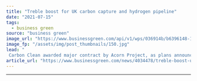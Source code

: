 ```yaml
---
title: "Treble boost for UK carbon capture and hydrogen pipeline"
date: "2021-07-15"
tags: 
  - business green
source: "business green"
image_url: "https://www.businessgreen.com/api/v1/wps/036914b/b6396148-19ab-4aad-8baa-3a7e50804cc6/3/Aldbrough-2-185x114.jpg"
image_fp: "/assets/img/post_thumbnails/150.jpg"
lead: "
 Carbon Clean awarded major contract by Acorn Project, as plans announced for major new Teesside CCS power project and proposals unveiled for world-leading hydrogen storage facilities ..."
article_url: "https://www.businessgreen.com/news/4034478/treble-boost-uk-carbon-capture-hydrogen-pipeline"
---
```


---
